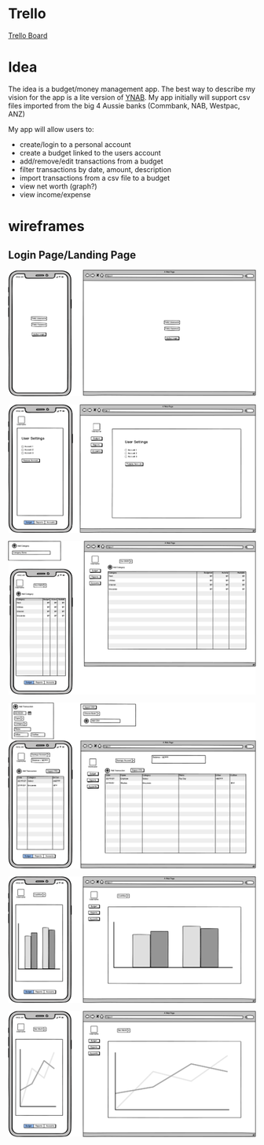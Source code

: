  # Trello

 [Trello Board](https://trello.com/b/Kd6QIMNx/my-money-app)

# Idea

The idea is a budget/money management app. The best way to describe my vision for the app is a lite version of [YNAB](https://www.youneedabudget.com/). My app initially will support csv files imported from the big 4 Aussie banks (Commbank, NAB, Westpac, ANZ)

My app will allow users to:

 - create/login to a personal account
 - create a budget linked to the users account
 - add/remove/edit transactions from a budget
 - filter transactions by date, amount, description
 - import transactions from a csv file to a budget
 - view net worth (graph?)
 - view income/expense

# wireframes

## Login Page/Landing Page

![Login Page](docs/Login_Page.png)

![User Settings](docs/User_Settings.png)

![Budget](docs/Budget.png)

![Accounts](docs/Accounts.png)

![Reports - Cashflow](docs/Reports_Cashflow.png)

![Reports - Net Worth](docs/Reports_Net_Worth.png)

